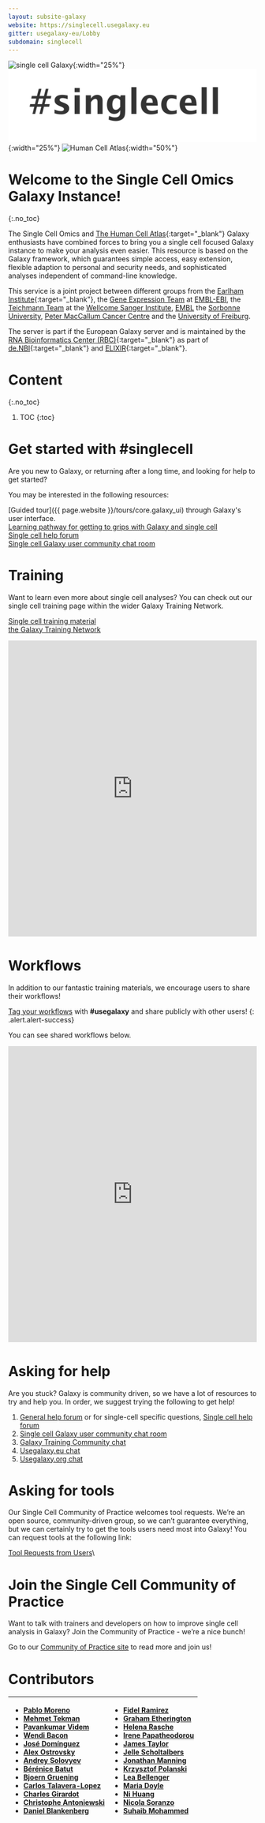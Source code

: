 ```yaml
---
layout: subsite-galaxy
website: https://singlecell.usegalaxy.eu
gitter: usegalaxy-eu/Lobby
subdomain: singlecell
---
```


![single cell Galaxy](/assets/media/logo_single_cell.svg){:width="25%"}
![#singlecell](/assets/media/single_cell_tag.png){:width="25%"}
![Human Cell Atlas](/assets/media/hca.png){:width="50%"}

# Welcome to the Single Cell Omics Galaxy Instance!
{:.no_toc}


The Single Cell Omics and [The Human Cell Atlas](https://www.humancellatlas.org){:target="_blank"} Galaxy enthusiasts have combined forces to bring you a single cell focused Galaxy instance to make your analysis even easier. This resource is based on the Galaxy framework, which guarantees simple access, easy extension, flexible adaption to personal and security needs, and sophisticated analyses independent of command-line knowledge.

This service is a joint project between different groups from the [Earlham Institute](http://www.earlham.ac.uk){:target="_blank"}, the [Gene Expression Team](https://www.ebi.ac.uk/about/people/irene-papatheodorou) at [EMBL-EBI](https://www.ebi.ac.uk/), the [Teichmann Team](https://www.sanger.ac.uk/science/groups/teichmann-group) at the [Wellcome Sanger Institute](https://www.sanger.ac.uk/), [EMBL](https://gbcs.embl.de/) the [Sorbonne University](http://artbio.fr/), [Peter MacCallum Cancer Centre](https://www.petermac.org/) and the [University of Freiburg](https://galaxyproject.eu/freiburg/).

The server is part if the European Galaxy server and is maintained by the [RNA Bioinformatics Center (RBC)](https://www.denbi.de/network/rna-bioinformatics-center-rbc){:target="_blank"} as part of [de.NBI](https://www.denbi.de){:target="_blank"} and [ELIXIR](http://elixir-europe.org){:target="_blank"}.

# Content
{:.no_toc}

1. TOC
{:toc}


# Get started with #singlecell

Are you new to Galaxy, or returning after a long time, and looking for help to get started?

You may be interested in the following resources:

<i class="fa fa-map" aria-hidden="true"></i> [Guided tour]({{ page.website }}/tours/core.galaxy_ui) through Galaxy's user interface.\
<i class="fa fa-road" aria-hidden="true"></i> [Learning pathway for getting to grips with Galaxy and single cell](https://training.galaxyproject.org/training-material/learning-pathways/intro_single_cell.html)\
<i class="fa fa-question-circle-o" aria-hidden="true"></i> [Single cell help forum](https://help.galaxyproject.org/tag/scrna)\
<i class="fa fa-comments-o" aria-hidden="true"></i> [Single cell Galaxy user community chat room](https://matrix.to/#/#Galaxy-Training-Network_galaxy-single-cell:gitter.im)


# Training

Want to learn even more about single cell analyses? You can check out our single cell training page within the wider Galaxy Training Network.

<i class="fa fa-book" aria-hidden="true"></i> [Single cell training material](https://training.galaxyproject.org/training-material/topics/single-cell/)\
<i class="fa fa-mortar-board" aria-hidden="true"></i> [the Galaxy Training Network](https://galaxyproject.github.io/training-material/)

<iframe src="https://training.galaxyproject.org/training-material/tags/single-cell/embed.html" height="600px" width="100%" class="gtn-embed" frameborder="0"></iframe>

# Workflows

In addition to our fantastic training materials, we encourage users to share their workflows!

[Tag your workflows](https://training.galaxyproject.org/training-material/faqs/galaxy/workflows_annotate.html) with **#usegalaxy** and share publicly with other users!
   {: .alert.alert-success}

You can see shared workflows below.

<iframe src="https://training.galaxyproject.org/training-material/workflows/embed.html?query=single-cell" height="600px" width="100%" class="gtn-embed" frameborder="0"></iframe>


# Asking for help
Are you stuck? Galaxy is community driven, so we have a lot of resources to try and help you. In order, we suggest trying the following to get help!
1. [General help forum](https://help.galaxyproject.org/c/usegalaxy-eu-support/6) or for single-cell specific questions, [Single cell help forum](scrna)
2. [Single cell Galaxy user community chat room](https://matrix.to/#/#Galaxy-Training-Network_galaxy-single-cell:gitter.im)
3. [Galaxy Training Community chat](https://matrix.to/#/#Galaxy-Training-Network_Lobby:gitter.im)
4. [Usegalaxy.eu chat](https://matrix.to/#/#usegalaxy-eu_Lobby:gitter.im )
5. [Usegalaxy.org chat](https://matrix.to/#/#galaxyproject_Lobby:gitter.im )

# Asking for tools
Our Single Cell Community of Practice welcomes tool requests. We’re an open source, community-driven group, so we can’t guarantee everything, but we can certainly try to get the tools users need most into Galaxy! You can request tools at the following link:

[<i class="fa fa-wrench" aria-hidden="true"></i> Tool Requests from Users](https://docs.google.com/spreadsheets/d/15hqgqA-RMDhXR-ylKhRF-Dab9Ij2arYSKiEVoPl2df4/edit?usp=sharing)\

# Join the Single Cell Community of Practice
Want to talk with trainers and developers on how to improve single cell analysis in Galaxy? Join the Community of Practice - we’re a nice bunch!

<i class="fa fa-hand-o-right" aria-hidden="true"></i> Go to our [Community of Practice site](https://galaxyproject.org/projects/singlecell/) to read more and join us!


<!-- # Events and Workshops -->

<!-- We will be hosting a scRNA-seq workshop [this March](https://usegalaxy-eu.github.io/event/2020-01-20-GalaxyWS_scrna_FR/plain.html). Please register whilst spots are still open! -->

# Contributors

| <ul><li>[Pablo Moreno](https://github.com/pcm32) </li><li>[Mehmet Tekman](https://github.com/mtekman) </li><li>[Pavankumar Videm](https://github.com/pavanvidem) </li><li>[Wendi Bacon](https://training.galaxyproject.org/training-material/hall-of-fame/nomadscientist/) </li><li>[José Domínguez](https://github.com/kysrpex) </li><li>[Alex Ostrovsky](https://github.com/astrovsky01) </li><li>[Andrey Solovyev](https://github.com/a-solovyev12) </li><li>[Bérénice Batut](https://github.com/bebatut) </li><li>[Bjoern Gruening](https://github.com/bgruening) </li><li>[Carlos Talavera-Lopez](https://github.com/cartal) </li><li>[Charles Girardot](https://github.com/cgirardot) </li><li>[Christophe Antoniewski](https://github.com/drosofff) </li><li>[Daniel Blankenberg](https://github.com/blankenberg) | <ul><li>[Fidel Ramirez](https://github.com/fidelram) </li><li>[Graham Etherington](https://github.com/ethering) </li><li>[Helena Rasche](https://training.galaxyproject.org/training-material/hall-of-fame/hexylena/) </li><li>[Irene Papatheodorou](https://twitter.com/irenepapatheodo) </li><li>[James Taylor](https://github.com/jxtx) </li><li>[Jelle Scholtalbers](https://github.com/scholtalbers) </li><li>[Jonathan Manning](https://github.com/pinin4fjords) </li><li>[Krzysztof Polanski](https://github.com/ktpolanski) </li><li>[Lea Bellenger](https://github.com/bellenger-l) </li><li>[Maria Doyle](https://github.com/mblue9) </li><li>[Ni Huang](https://github.com/nh3) </li><li>[Nicola Soranzo](https://github.com/nsoranzo) </li><li>[Suhaib Mohammed](https://github.com/suhaibMo) |
| :------------- |:-------------|
